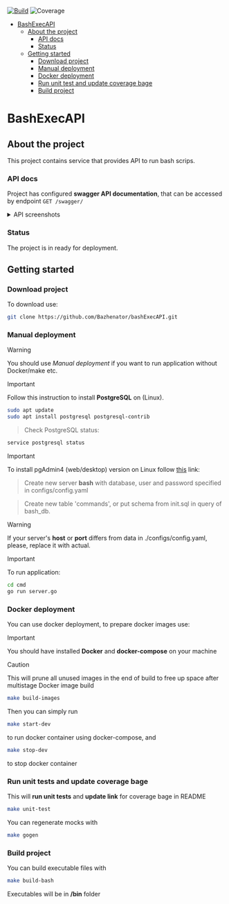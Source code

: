 [![Build](https://github.com/Bazhenator/bashExecAPI/actions/workflows/build.yaml/badge.svg)](https://github.com/Bazhenator/bashExecAPI/actions/workflows/build.yaml)
![Coverage](https://img.shields.io/badge/Coverage-84.5%25-green)
<!-- START doctoc generated TOC please keep comment here to allow auto update -->
<!-- DON'T EDIT THIS SECTION, INSTEAD RE-RUN doctoc TO UPDATE -->
<!--   *generated with [DocToc](https://github.com/thlorenz/doctoc)* -->

- [BashExecAPI](#bashExecAPI)
  - [About the project](#about-the-project)
    - [API docs](#api-docs)
    - [Status](#status)
  - [Getting started](#getting-started)
    - [Download project](#download-project)
    - [Manual deployment](#manual-deployment)
    - [Docker deployment](#docker-deployment)
    - [Run unit test and update coverage bage](#run-unit-test-and-update-coverage-bage)
    - [Build project](#build-project)

<!-- END doctoc generated TOC please keep comment here to allow auto update -->


# BashExecAPI

## About the project

This project contains service that provides API to run bash scrips.

### API docs

Project has configured **swagger API documentation**, that can be accessed by endpoint `GET /swagger/`
<details>
  <summary>API screenshots</summary>
  <img src="https://github.com/Bazhenator/bashExecAPI/assets/113100166/57e232d0-7f53-4869-9323-6346a4ca5e9b">
</details>

  

### Status

The project is in ready for deployment.

## Getting started

### Download project

To download use:
```bash
git clone https://github.com/Bazhenator/bashExecAPI.git
```

### Manual deployment
> [!WARNING]
> You should use _Manual deployment_ if you want to run application without Docker/make etc.


> [!IMPORTANT]
> Follow this instruction to install **PostgreSQL** on (Linux).
```bash
sudo apt update
sudo apt install postgresql postgresql-contrib
```
> Check PostgreSQL status:
```bash
service postgresql status
```
> [!IMPORTANT]
> To install pgAdmin4 (web/desktop) version on Linux follow [this](https://www.pgadmin.org/download/pgadmin-4-apt/) link:


> Create new server **bash** with database, user and password specified in configs/config.yaml


> Create new table 'commands', or put schema from init.sql in query of bash_db.


> [!WARNING]
> If your server's **host** or **port** differs from data in ./configs/config.yaml, please, replace it with actual.

 
> [!IMPORTANT]
> To run application:
```bash
cd cmd
go run server.go
```
### Docker deployment

You can use docker deployment, to prepare docker images use:
> [!IMPORTANT]
> You should have installed **Docker** and **docker-compose** on your machine


> [!CAUTION]
> This will prune all unused images in the end of build to free up space after multistage Docker image build
```bash
make build-images
```

Then you can simply run
```bash
make start-dev
```
to run docker container using docker-compose, and

```bash
make stop-dev
```
to stop docker container

### Run unit tests and update coverage bage

This will **run unit tests** and **update link** for coverage bage in README
```bash
make unit-test
```
You can regenerate mocks with
```bash
make gogen
```

### Build project

You can build executable files with
```bash
make build-bash
```
Executables will be in **/bin** folder
